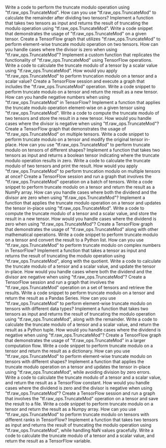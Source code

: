 Write a code to perform the truncate modulo operation using "tf.raw_ops.TruncateMod".
How can you use "tf.raw_ops.TruncateMod" to calculate the remainder after dividing two tensors?
Implement a function that takes two tensors as input and returns the result of truncating the modulo operation using "tf.raw_ops.TruncateMod".
Write a code snippet that demonstrates the usage of "tf.raw_ops.TruncateMod" on a given tensor.
Create a TensorFlow graph that utilizes "tf.raw_ops.TruncateMod" to perform element-wise truncate modulo operation on two tensors.
How can you handle cases where the divisor is zero when using "tf.raw_ops.TruncateMod"?
Implement a custom function that replicates the functionality of "tf.raw_ops.TruncateMod" using TensorFlow operations.
Write a code to calculate the truncate modulo of a tensor by a scalar value using "tf.raw_ops.TruncateMod".
How would you apply "tf.raw_ops.TruncateMod" to perform truncation modulo on a tensor and a scalar value?
Create a TensorFlow session and execute a graph that includes the "tf.raw_ops.TruncateMod" operation.
Write a code snippet to perform truncate modulo on a tensor and return the result as a new tensor.
How can you handle negative numbers when using "tf.raw_ops.TruncateMod" in TensorFlow?
Implement a function that applies the truncate modulo operation element-wise on a given tensor using "tf.raw_ops.TruncateMod".
Write a code to compute the truncate modulo of two tensors and store the result in a new tensor.
How would you handle cases where the divisor is negative when using "tf.raw_ops.TruncateMod"?
Create a TensorFlow graph that demonstrates the usage of "tf.raw_ops.TruncateMod" on multiple tensors.
Write a code snippet to perform truncate modulo on a tensor and modify the original tensor in-place.
How can you use "tf.raw_ops.TruncateMod" to perform truncate modulo on tensors of different shapes?
Implement a function that takes two tensors as input and returns a boolean tensor indicating where the truncate modulo operation results in zero.
Write a code to calculate the truncate modulo of two tensors and print the result.
How would you apply "tf.raw_ops.TruncateMod" to perform truncation modulo on multiple tensors at once?
Create a TensorFlow session and run a graph that involves the "tf.raw_ops.TruncateMod" operation on a batch of tensors.
Write a code snippet to perform truncate modulo on a tensor and return the result as a NumPy array.
How can you handle cases where both the dividend and the divisor are zero when using "tf.raw_ops.TruncateMod"?
Implement a function that applies the truncate modulo operation on a tensor and updates the tensor in-place using "tf.raw_ops.TruncateMod".
Write a code to compute the truncate modulo of a tensor and a scalar value, and store the result in a new tensor.
How would you handle cases where the dividend is zero when using "tf.raw_ops.TruncateMod"?
Create a TensorFlow graph that demonstrates the usage of "tf.raw_ops.TruncateMod" along with other mathematical operations.
Write a code snippet to perform truncate modulo on a tensor and convert the result to a Python list.
How can you use "tf.raw_ops.TruncateMod" to perform truncate modulo on complex numbers in TensorFlow?
Implement a function that takes a tensor as input and returns the result of truncating the modulo operation using "tf.raw_ops.TruncateMod", along with the quotient.
Write a code to calculate the truncate modulo of a tensor and a scalar value, and update the tensor in-place.
How would you handle cases where both the dividend and the divisor are negative when using "tf.raw_ops.TruncateMod"?
Create a TensorFlow session and run a graph that involves the "tf.raw_ops.TruncateMod" operation on a set of tensors and retrieve the results.
Write a code snippet to perform truncate modulo on a tensor and return the result as a Pandas Series.
How can you use "tf.raw_ops.TruncateMod" to perform element-wise truncate modulo on tensors with different data types?
Implement a function that takes two tensors as input and returns the result of truncating the modulo operation using "tf.raw_ops.TruncateMod", along with the remainder.
Write a code to calculate the truncate modulo of a tensor and a scalar value, and return the result as a Python tuple.
How would you handle cases where the dividend is negative when using "tf.raw_ops.TruncateMod"?
Create a TensorFlow graph that demonstrates the usage of "tf.raw_ops.TruncateMod" in a larger computation flow.
Write a code snippet to perform truncate modulo on a tensor and return the result as a dictionary.
How can you use "tf.raw_ops.TruncateMod" to perform element-wise truncate modulo on tensors with different shapes?
Implement a function that applies the truncate modulo operation on a tensor and updates the tensor in-place using "tf.raw_ops.TruncateMod", while avoiding division by zero errors.
Write a code to calculate the truncate modulo of a tensor and a scalar value, and return the result as a TensorFlow constant.
How would you handle cases where the dividend is zero and the divisor is negative when using "tf.raw_ops.TruncateMod"?
Create a TensorFlow session and run a graph that involves the "tf.raw_ops.TruncateMod" operation on a tensor and save the result to a file.
Write a code snippet to perform truncate modulo on a tensor and return the result as a Numpy array.
How can you use "tf.raw_ops.TruncateMod" to perform truncate modulo on tensors with different ranks in TensorFlow?
Implement a function that takes two tensors as input and returns the result of truncating the modulo operation using "tf.raw_ops.TruncateMod", while handling NaN values gracefully.
Write a code to calculate the truncate modulo of a tensor and a scalar value, and return the result as a TensorFlow variable.
